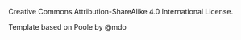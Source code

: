 Creative Commons Attribution-ShareAlike 4.0 International License.

Template based on Poole by @mdo

